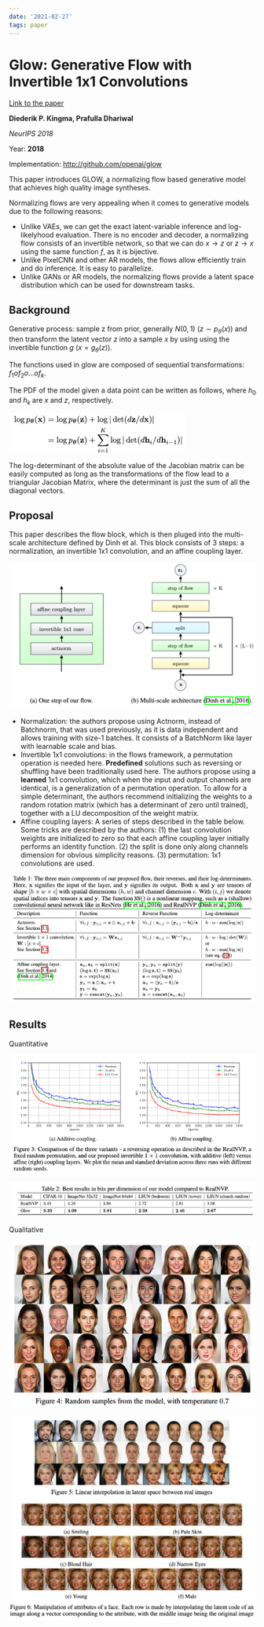 ```yaml
---
date: '2021-02-27'
tags: paper
---
```

# Glow: Generative Flow with Invertible 1x1 Convolutions

[Link to the paper](https://arxiv.org/abs/1807.03039)

**Diederik P. Kingma, Prafulla Dhariwal**

*NeurIPS 2018*

Year: **2018**

Implementation: http://github.com/openai/glow

This paper introduces GLOW, a normalizing flow based generative model that achieves high quality image syntheses.

Normalizing flows are very appealing when it comes to generative models due to the following reasons:

* Unlike VAEs, we can get the exact latent-variable inference and log-likelyhood evaluation. There is no encoder and decoder, a normalizing flow consists of an invertible network, so that we can do $x \rightarrow z$ or $z \rightarrow x$ using the same function $f$, as it is bijective.
* Unlike PixelCNN and other AR models, the flows allow efficiently train and do inference. It is easy to parallelize.
* Unlike GANs or AR models, the normalizing flows provide a latent space distribution which can be used for downstream tasks.

## Background

Generative process: sample z from prior, generally $N(0, 1)$ ($z \sim p_\theta(x)$) and then transform the latent vector $z$ into a sample $x$ by using using the invertible function $g$ ($x = g_\theta(z)$).

The functions used in glow are composed of sequential transformations: $f_1 o f_2 o ... o f_k$.

The PDF of the model given a data point can be written as follows, where $h_0$ and $h_k$ are $x$ and $z$, respectively.

![](assets/kingma2018/pdf_flow.png)

The log-determinant of the absolute value of the Jacobian matrix can be easily computed as long as the transformations of the flow lead to a triangular Jacobian Matrix, where the determinant is just the sum of all the diagonal vectors.

## Proposal

This paper describes the flow block, which is then pluged into the multi-scale architecture defined by Dinh et al. This block consists of 3 steps: a normalization, an invertible 1x1 convolution, and an affine coupling layer.

![](assets/kingma2018/flow_proposal.png)

* Normalization: the authors propose using Actnorm, instead of Batchnorm, that was used previously, as it is data independent and allows training with size-1 batches. It consists of a BatchNorm like layer with learnable scale and bias.
* Invertible 1x1 convolutions: in the flows framework, a permutation operation is needed here. **Predefined** solutions such as reversing or shuffling have been traditionally used here. The authors propose using a **learned** 1x1 convolution, which when the input and output channels are identical, is a generalization of a permutation operation. To allow for a simple determinant, the authors recommend initializing the weights to a random rotation matrix (which has a determinant of zero until trained), together with a LU decomposition of the weight matrix.
* Affine coupling layers: A series of steps described in the table below. Some tricks are described by the authors: (1) the last convolution weights are initialized to zero so that each affine coupling layer initially performs an identity function. (2) the split is done only along channels dimension for obvious simplicity reasons. (3) permutation: 1x1 convolutions are used.

![](assets/kingma2018/formulas.png)

## Results

Quantitative

![](assets/kingma2018/1x1_contribution.png)

![](assets/kingma2018/quantitative.png)

Qualitative

![](assets/kingma2018/random_faces.png)

![](assets/kingma2018/latent_manipulation.png)
